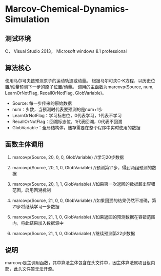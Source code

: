 # Marcov-Chemical-Dynamics-Simulation

## 测试环境
C，
Visual Studio 2013，
Microsoft windows 8.1 professional


## 算法核心
使用马尔可夫链预测原子的运动轨迹或动量。
根据马尔可夫C-K方程，以历史位置/动量预测下一步的原子位置/动量。
调用的主函数为marcovp(Source, num, LearnOrNotFlag, RecallOrNotFlag, GlobVariable)。
- Source: 每一步传来的原始数据
- num：步数，当预测时代表要预测的是num+1步
- LearnOrNotFlag：学习标志位，0代表学习，1代表不学习
- RecallOrNotFlag：回溯标志位，1代表回溯，0代表不回溯
- GlobVariable：全局结构体，储存需要在整个程序中实时使用的数据

## 函数主体调用

1.	marcovp(Source, 20, 0, 0, GlobVariable)
//学习20步数据

2.	marcovp(Source, 20, 1, 0, GlobVariable)
//预测第21步，得到两组预测的数据

3.	marcovp(Source, 20, 1, 1, GlobVariable)
//如果第一次返回的数据超出容错范围，启用回溯机制

4.	marcovp(Source, 21, 0, 0, GlobVariable)
//如果回溯的结果仍然不准确，第21步将继续学习一步数据

5.	marcovp(Source, 21, 1, 0, GlobVariable)
//如果返回的预测数据在容错范围内，将此结果加入数据源中

6.	marcovp(Source, 21, 1, 0, GlobVariable)
//继续预测第22步数据

## 说明
marcovp是主调用函数，其中算法主体包含在头文件中，因主体算法属项目组内部，此头文件暂无法开源。
